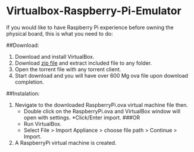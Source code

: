 # Virtualbox-Raspberry-Pi-Emulator

If you would like to have Raspberry Pi experience before owning the physical board, this is what you need to do:

##Download:
1. Download and install VirtualBox.
2. Download [zip file](http://ediy.com.my/Downloads/Raspberry%20Pi/RaspberryPi.VirtualBox.zip) and extract included file to any folder.
3. Open the torrent file with any torrent client.
4. Start download and you will have over 600 Mg ova file upon download completion.

##Instalation:
1. Nevigate to the downloaded RaspberryPi.ova virtual machine file then.
   * Double click on the RaspberryPi.ova and VirtualBox window will open with settings.
   *Click/Enter import.
                        ###OR
   * Run VirtualBox.
   * Select File > Import Appliance > choose file path > Continue > Import.
2. A RaspberryPi virtual machine is created.
